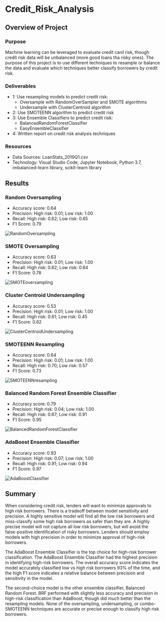# Credit_Risk_Analysis

## Overview of Project

 ### Purpose
 Machine learning can be leveraged to evaluate credit card risk, though credit risk data will be unbalanced (more good loans tha risky ones). The purpose of this project is to use different techniques to resample or balance the data and evaluate which techniques better classify borrowers by credit risk. 

 ### Deliverables
  - 1: Use resampling models to predict credit risk: 
     - Oversample with RandomOverSampler and SMOTE algorithms
     - Undersample with ClusterCentroid algorithm
  - 2: Use SMOTEENN algorithm to predict credit risk
  - 3: Use Ensemble Classifiers to predict credit risk:
     - BalancedRandomForestClassifier
     - EasyEnsembleClassifier
  - 4: Written report on credit risk analysis techniques
 
 ### Resources
  - Data Sources: LoanStats_2019Q1.csv
  - Technology: Visual Studio Code, Jupyter Notebook, Python 3.7, imbalanced-learn library, scikit-learn library

## Results
  ### Random Oversampling
   - Accuracy score: 0.64
   - Precision: High risk: 0.01; Low risk: 1.00
   - Recall: High risk: 0.62; Low risk: 0.65
   - F1 Score: 0.79
   
   ![RandomOversampling](https://user-images.githubusercontent.com/93740725/163700138-1da085cd-53f2-4791-b27b-3d7de1642f44.png)


  ### SMOTE Oversampling
   - Accuracy score: 0.63
   - Precision: High risk: 0.01; Low risk: 1.00
   - Recall: High risk: 0.62; Low risk: 0.64
   - F1 Score: 0.78
   
   ![SMOTEoversampling](https://user-images.githubusercontent.com/93740725/163700142-b29fd4a6-99b8-446b-be68-88ae82afcdd6.png)


  ### Cluster Centroid Undersampling
   - Accuracy score: 0.53
   - Precision: High risk: 0.01; Low risk: 1.00
   - Recall: High risk: 0.61; Low risk: 0.45
   - F1 Score: 0.62
   
   ![ClusterCentroidUndersampling](https://user-images.githubusercontent.com/93740725/163700149-b433587d-0a37-4fcd-935a-f976ea32f895.png)


  ### SMOTEENN Resampling
   - Accuracy score: 0.64
   - Precision: High risk: 0.01; Low risk: 1.00
   - Recall: High risk: 0.70; Low risk: 0.57
   - F1 Score: 0.73
   
   ![SMOTEENNresampling](https://user-images.githubusercontent.com/93740725/163700153-009d3d3d-a01d-452a-b4f5-3a0cd38fecd9.png)


  ### Balanced Random Forest Ensemble Classifier
   - Accuracy score: 0.79
   - Precision: High risk: 0.04; Low risk: 1.00
   - Recall: High risk: 0.67; Low risk: 0.91
   - F1 Score: 0.95
   
   ![BalancedRandomForestClassifier](https://user-images.githubusercontent.com/93740725/163700159-c2952cb2-5cf9-41df-b388-c725774bc0eb.png)


  ### AdaBoost Ensemble Classifier
   - Accuracy score: 0.93
   - Precision: High risk: 0.07; Low risk: 1.00
   - Recall: High risk: 0.91; Low risk: 0.94
   - F1 Score: 0.97
   
   ![AdaBoostClassifier](https://user-images.githubusercontent.com/93740725/163700161-0981b101-4009-4828-a2c6-0d60ffc05455.png)


## Summary
When considering credit risk, lenders will want to minimize approvals to high risk borrowers.  There is a tradeoff between model sensitivity and precision.  A highly sensitive model will find all the low risk borrowers and miss-classify some high risk borrowers as safer than they are.  A highly precise model will not capture all low risk borrowers, but will avoid the false-positive identification of risky borrowers. Lenders should employ models with high precision in order to minimize approval of high-risk borrowers.

The AdaBoost Ensemble Classifier is the top choice for high-risk borrower classification. The AdaBoost Ensemble Classifier had the highest precision in identifying high-risk borrowers.  The overall accuracy score indicates the model accurately classified low vs high risk borrowers 93% of the time, and the high F1 score indicates a relative balance between precision and sensitivity in the model.  

The second-choice model is the other ensemble classifier, Balanced Random Forest. BRF performed with slightly less accuracy and precision in high-risk classification than AdaBoost, though did *much* better than the resampling models.  None of the oversampling, undersampling, or combo-SMOTEENN techniques are accurate or precise enough to classify high risk borrowers.  
